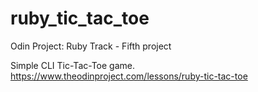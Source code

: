 # ruby_tic_tac_toe
Odin Project: Ruby Track - Fifth project 

Simple CLI Tic-Tac-Toe game.
https://www.theodinproject.com/lessons/ruby-tic-tac-toe
